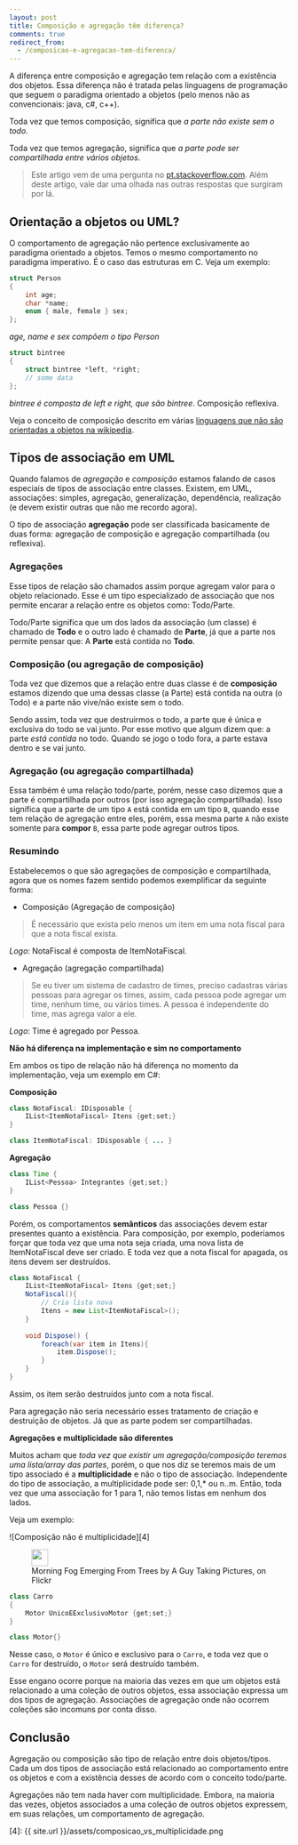 ```yaml
---
layout: post
title: Composição e agregação têm diferença?
comments: true
redirect_from:
  - /composicao-e-agregacao-tem-diferenca/
---
```


A diferença entre composição e agregação tem relação com a existência dos objetos. Essa diferença não é tratada pelas linguagens de programação que seguem o paradigma orientado a objetos (pelo menos não as convencionais: java, c#, c++).

Toda vez que temos composição, significa que _a parte não existe sem o todo_. 

Toda vez que temos agregação, significa que _a parte pode ser compartilhada entre vários objetos_.

> Este artigo vem de uma pergunta no [pt.stackoverflow.com][2]. Além deste artigo, vale dar uma olhada nas outras respostas que surgiram por lá.


## Orientação a objetos ou UML?

O comportamento de agregação não pertence exclusivamente ao paradigma orientado a objetos. Temos o mesmo comportamento no paradigma imperativo. É o caso das estruturas em C. Veja um exemplo:

```c
struct Person
{
	int age;
	char *name;
	enum { male, female } sex;
};
```
_age, name e sex compõem o tipo Person_ 

```c
struct bintree
{
	struct bintree *left, *right;
	// some data
};
```

_bintree é composta de left e right, que são bintree_. Composição reflexiva.

Veja o conceito de composição descrito em várias [linguagens que não são orientadas a objetos na wikipedia][3].


## Tipos de associação em UML

Quando falamos de _agregação_ e _composição_ estamos falando de casos especiais de tipos de associação entre classes. Existem, em UML, associações: simples, agregação, generalização, dependência, realização (e devem existir outras que não me recordo agora).

O tipo de associação **agregação** pode ser classificada basicamente de duas forma: agregação de composição e agregação compartilhada (ou reflexiva).


### Agregações
Esse tipos de relação são chamados assim porque agregam valor para o objeto relacionado. Esse é um tipo especializado de associação que nos permite encarar a relação entre os objetos como: Todo/Parte.

Todo/Parte significa que um dos lados da associação (um classe) é chamado de **Todo** e o outro lado é chamado de **Parte**, já que a parte nos permite pensar que: A **Parte** está contida no **Todo**.


### Composição (ou agregação de composição)

Toda vez que dizemos que a relação entre duas classe é de **composição** estamos dizendo que uma dessas classe (a Parte) está contida na outra (o Todo) e a parte não vive/não existe sem o todo.

Sendo assim, toda vez que destruirmos o todo, a parte que é única e exclusiva do todo se vai junto. Por esse motivo que algum dizem que: a parte _está contida_ no todo. Quando se jogo o todo fora, a parte estava dentro e se vai junto.


### Agregação (ou agregação compartilhada)

Essa também é uma relação todo/parte, porém, nesse caso dizemos que a parte é compartilhada por outros (por isso agregação compartilhada). Isso significa que a parte de um tipo `A` está contida em um tipo `B`, quando esse tem relação de agregação entre eles, porém, essa mesma parte `A` não existe somente para **compor** `B`, essa parte pode agregar outros tipos.

### Resumindo

Estabelecemos o que são agregações de composição e compartilhada, agora que os nomes fazem sentido podemos exemplificar da seguinte forma:

* Composição (Agregação de composição)

>  É necessário que exista pelo menos um item em uma nota fiscal para que a nota fiscal exista.

_Logo_: NotaFiscal é composta de ItemNotaFiscal.

* Agregação (agregação compartilhada)

> Se eu tiver um sistema de cadastro de times, preciso cadastras várias pessoas para agregar os times, assim, cada pessoa pode agregar um time, nenhum time, ou vários times. A pessoa é independente do time, mas agrega valor a ele.

_Logo_: Time é agregado por Pessoa.

**Não há diferença na implementação e sim no comportamento**

Em ambos os tipo de relação não há diferença no momento da implementação, veja um exemplo em C#:

**Composição**

```java
class NotaFiscal: IDisposable {
	IList<ItemNotaFiscal> Itens {get;set;}
}

class ItemNotaFiscal: IDisposable { ... }
```

**Agregação**

```java
class Time {
	IList<Pessoa> Integrantes {get;set;}
}

class Pessoa {}
```

Porém, os comportamentos **semânticos** das associações devem estar presentes quanto a existência. Para composição, por exemplo, poderíamos forçar que toda vez que uma nota seja criada, uma nova lista de ItemNotaFiscal deve ser criado. E toda vez que a nota fiscal for apagada, os itens devem ser destruídos. 

```java
class NotaFiscal {
	IList<ItemNotaFiscal> Itens {get;set;}
	NotaFiscal(){
		// Cria lista nova
		Itens = new List<ItemNotaFiscal>();
	}
	
	void Dispose() {
		foreach(var item in Itens){
			item.Dispose();
		}
	}
}
```
Assim, os item serão destruídos junto com a nota fiscal.

Para agregação não seria necessário esses tratamento de criação e destruição de objetos. Já que as parte podem ser compartilhadas.


**Agregações e multiplicidade são diferentes**

Muitos acham que _toda vez que existir um agregação/composição teremos uma lista/array das partes_, porém, o que nos diz se teremos mais de um tipo associado é a **multiplicidade** e não o tipo de associação. Independente do tipo de associação, a multiplicidade pode ser: 0,1,* ou n..m. Então, toda vez que uma associação for 1 para 1, não temos listas em nenhum dos lados.

Veja um exemplo:

![Composição não é multiplicidade][4]
<figure>
	<img src="http://farm9.staticflickr.com/8426/7758832526_cc8f681e48_c.jpg" width="30px">
	<figcaption>Morning Fog Emerging From Trees by A Guy Taking Pictures, on Flickr</figcaption>
</figure>

```java
class Carro
{
	Motor UnicoEExclusivoMotor {get;set;}
}

class Motor{}
```

Nesse caso, o `Motor` é único e exclusivo para o `Carro`, e toda vez que o `Carro` for destruído, o `Motor` será destruído também.

Esse engano ocorre porque na maioria das vezes em que um objetos está relacionado a uma coleção de outros objetos, essa associação expressa um dos tipos de agregação. Associações de agregação onde não ocorrem coleções são incomuns por conta disso.

## Conclusão

Agregação ou composição são tipo de relação entre dois objetos/tipos. Cada um dos tipos de associação está relacionado ao comportamento entre os objetos e com a existência desses de acordo com o conceito todo/parte.

Agregações não tem nada haver com multiplicidade. Embora, na maioria das vezes, objetos associados a uma coleção de outros objetos expressem, em suas relações, um comportamento de agregação.

  [1]: http://i.stack.imgur.com/ARGKS.png
  [2]: http://pt.stackoverflow.com/questions/25619/composi%C3%A7%C3%A3o-e-agrega%C3%A7%C3%A3o-quais-as-diferen%C3%A7as-e-como-usar/25628#25628
  [3]: http://en.wikipedia.org/wiki/Object_composition#Composite_types_in_C
  [4]: {{ site.url }}/assets/composicao_vs_multiplicidade.png
